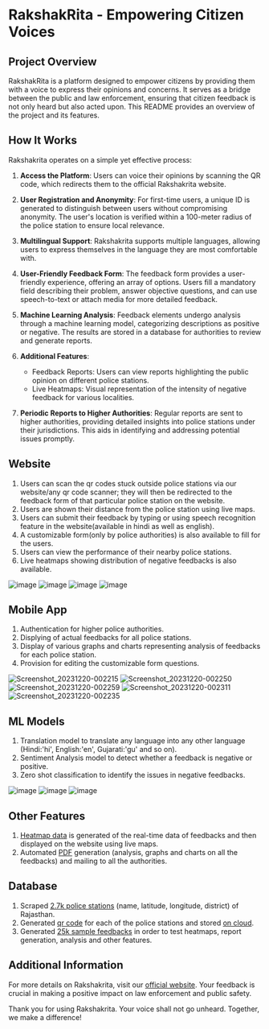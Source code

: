 # RakshakRita - Empowering Citizen Voices

## Project Overview

RakshakRita is a platform designed to empower citizens by providing them with a voice to express their opinions and concerns. It serves as a bridge between the public and law enforcement, ensuring that citizen feedback is not only heard but also acted upon. This README provides an overview of the project and its features.

## How It Works

Rakshakrita operates on a simple yet effective process:

1. **Access the Platform**: Users can voice their opinions by scanning the QR code, which redirects them to the official Rakshakrita website.

2. **User Registration and Anonymity**: For first-time users, a unique ID is generated to distinguish between users without compromising anonymity. The user's location is verified within a 100-meter radius of the police station to ensure local relevance.

3. **Multilingual Support**: Rakshakrita supports multiple languages, allowing users to express themselves in the language they are most comfortable with.

4. **User-Friendly Feedback Form**: The feedback form provides a user-friendly experience, offering an array of options. Users fill a mandatory field describing their problem, answer objective questions, and can use speech-to-text or attach media for more detailed feedback.

5. **Machine Learning Analysis**: Feedback elements undergo analysis through a machine learning model, categorizing descriptions as positive or negative. The results are stored in a database for authorities to review and generate reports.

6. **Additional Features**:
    - Feedback Reports: Users can view reports highlighting the public opinion on different police stations.
    - Live Heatmaps: Visual representation of the intensity of negative feedback for various localities.

7. **Periodic Reports to Higher Authorities**: Regular reports are sent to higher authorities, providing detailed insights into police stations under their jurisdictions. This aids in identifying and addressing potential issues promptly.

## Website

1. Users can scan the qr codes stuck outside police stations via our website/any qr code scanner; they will then be redirected to the feedback form of that particular police station on the website.
2. Users are shown their distance from the police station using live maps.
3. Users can submit their feedback by typing or using speech recognition feature in the website(available in hindi as well as english).
4. A customizable form(only by police authorities) is also available to fill for the users.
5. Users can view the performance of their nearby police stations.
6. Live heatmaps showing distribution of negative feedbacks is also available.

![image](https://github.com/vaxad/RJPOLICE_HACK_177_DjDawgs_1/assets/126230095/22bf0e27-92a5-4858-8177-4025d9e63e1a)
![image](https://github.com/vaxad/RJPOLICE_HACK_177_DjDawgs_1/assets/126230095/5a382984-0e79-415d-8cbf-2cea42ba5fe8)
![image](https://github.com/vaxad/RJPOLICE_HACK_177_DjDawgs_1/assets/126230095/9407d98d-ed84-4bc4-ad39-eef0880fa105)
![image](https://github.com/vaxad/RJPOLICE_HACK_177_DjDawgs_1/assets/126230095/34e45703-3b94-4a60-919c-5d139ab4f50b)


## Mobile App

1. Authentication for higher police authorities.
2. Displying of actual feedbacks for all police stations.
3. Display of various graphs and charts representing analysis of feedbacks for each police station.
4. Provision for editing the customizable form questions.

![Screenshot_20231220-002215](https://github.com/vaxad/RJPOLICE_HACK_177_DjDawgs_1/assets/126230095/97ba42da-1a21-42bd-914b-414d759ec99a)
![Screenshot_20231220-002250](https://github.com/vaxad/RJPOLICE_HACK_177_DjDawgs_1/assets/126230095/74d073ca-9322-4237-afc4-ccf3b45a1b7a)
![Screenshot_20231220-002259](https://github.com/vaxad/RJPOLICE_HACK_177_DjDawgs_1/assets/126230095/76fb188d-390a-4b80-b9ff-202daf389164)
![Screenshot_20231220-002311](https://github.com/vaxad/RJPOLICE_HACK_177_DjDawgs_1/assets/126230095/dcb7e5f4-8735-4aa1-8f31-d43cad894d4c)
![Screenshot_20231220-002235](https://github.com/vaxad/RJPOLICE_HACK_177_DjDawgs_1/assets/126230095/cf209b4d-81bb-42c7-a2bd-b5e49bb80e76)

## ML Models

1. Translation model to translate any language into any other language (Hindi:'hi', English:'en', Gujarati:'gu' and so on).
2. Sentiment Analysis model to detect whether a feedback is negative or positive.
3. Zero shot classification to identify the issues in negative feedbacks.

![image](https://github.com/vaxad/RJPOLICE_HACK_177_DjDawgs_1/assets/126230095/109005b2-59ea-44b5-8b5b-0d653c12b72c)
![image](https://github.com/vaxad/RJPOLICE_HACK_177_DjDawgs_1/assets/126230095/42060628-97f7-44b0-81ab-62992b59ba05)
![image](https://github.com/vaxad/RJPOLICE_HACK_177_DjDawgs_1/assets/126230095/306d4f6a-66b0-420a-8185-cc3eee9f25a5)


## Other Features

1. [Heatmap data](https://github.com/vaxad/RJPOLICE_HACK_177_DjDawgs_1/blob/main/resources/database/heatmaps.csv) is generated of the real-time data of feedbacks and then displayed on the website using live maps.
3. Automated [PDF](https://drive.google.com/file/d/1GgCHycRBoMvR2AxwcVsjAfsHjEUwC4QV/view?usp=drive_link) generation (analysis, graphs and charts on all the feedbacks) and mailing to all the authorities.


## Database

1. Scraped [2.7k police stations](https://github.com/vaxad/RJPOLICE_HACK_177_DjDawgs_1/blob/main/resources/database/stations.csv) (name, latitude, longitude, district) of Rajasthan.
2. Generated [qr code](https://github.com/vaxad/RJPOLICE_HACK_177_DjDawgs_1/tree/main/resources/database/qrcodes) for each of the police stations and stored [on cloud](https://github.com/vaxad/RJPOLICE_HACK_177_DjDawgs_1/blob/main/resources/qrcodes.txt).
3. Generated [25k sample feedbacks](https://github.com/vaxad/RJPOLICE_HACK_177_DjDawgs_1/blob/main/resources/database/feedbacks.csv) in order to test heatmaps, report generation, analysis and other features.

## Additional Information

For more details on Rakshakrita, visit our [official website](https://rakshakrita0.vercel.app/). Your feedback is crucial in making a positive impact on law enforcement and public safety.

Thank you for using Rakshakrita. Your voice shall not go unheard. Together, we make a difference!
